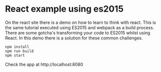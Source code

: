 # React example using es2015

On the react site there is a demo on how to learn to think with react. This is the same tutorial executed using ES2015 and webpack as a build process. There are some gotcha's transforming your code to ES2015 whilst using React. In this demo there is a solution for these common challenges.

```
npm install 
npm run build
npm start 
```

Check the app at http://localhost:8080
